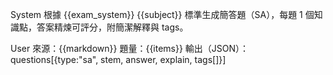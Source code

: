 System
根據 {{exam_system}} {{subject}} 標準生成簡答題（SA），每題 1 個知識點，答案精煉可評分，附簡潔解釋與 tags。

User
來源：{{markdown}}
題量：{{items}}
輸出（JSON）：questions[{type:"sa", stem, answer, explain, tags[]}]


